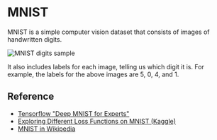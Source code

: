 # MNIST

MNIST is a simple computer vision dataset that consists of images of handwritten digits.

![MNIST digits sample](https://github.com/user-attachments/assets/996c11e0-47f9-4b21-8e23-3867b8942e64)

It also includes labels for each image, telling us which digit it is. For example, the labels for the above images are 5, 0, 4, and 1.

## Reference

* [Tensorflow "Deep MNIST for Experts"](https://chromium.googlesource.com/external/github.com/tensorflow/tensorflow/+/r0.10/tensorflow/g3doc/tutorials/mnist/pros/index.md)
* [Exploring Different Loss Functions on MNIST (Kaggle)](https://www.kaggle.com/code/bkhmsi/exploring-different-loss-functions-on-mnist)
* [MNIST in Wikipedia](https://en.wikipedia.org/wiki/MNIST_database)
